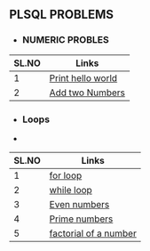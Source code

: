 ## PLSQL PROBLEMS
- ### NUMERIC PROBLES

 | SL.NO        | Links                                                                                                       |
 |--------------|-------------------------------------------------------------------------------------------------------------|
 |     1        | <a href="https://github.com/albinsabu2023/PLSQL-problems/blob/master/helloworld.sql">Print hello world<a/>  |
 |     2        | <a href="https://github.com/albinsabu2023/PLSQL-problems/blob/master/addtwonumbers.sql">Add two Numbers<a/> |


- ### Loops
- 
 | SL.NO        | Links                                                                                                       |
 |--------------|-------------------------------------------------------------------------------------------------------------|
 |    1         | <a href="https://github.com/albinsabu2023/PLSQL-problems/blob/master/forloop.sql">for loop <a/>             |
 |    2         | <a href="https://github.com/albinsabu2023/PLSQL-problems/blob/master/whileloop.sql">while loop <a/>         |
 |    3         | <a href="https://github.com/albinsabu2023/PLSQL-problems/blob/master/evennumbers.sql">Even numbers <a/>     |
 |    4         | <a href="https://github.com/albinsabu2023/PLSQL-problems/blob/master/primenumbers.sql">Prime numbers <a/>    |
 |    5         | <a href="https://github.com/albinsabu2023/PLSQL-problems/blob/master/factorial.sql">factorial of a number <a/>|
